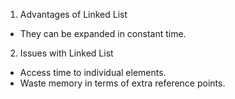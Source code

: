 
1. Advantages of Linked List
- They can be expanded in constant time.

2. Issues with Linked List
- Access time to individual elements.
- Waste memory in terms of extra reference points.